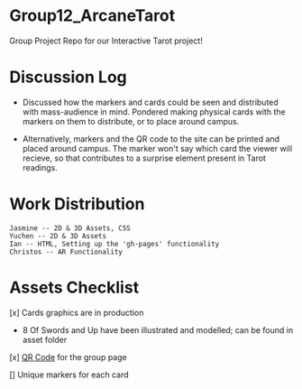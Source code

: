 # Group12_ArcaneTarot
Group Project Repo for our Interactive Tarot project!

# Discussion Log

- Discussed how the markers and cards could be seen and distributed with mass-audience in mind.  Pondered making physical cards with the markers on them to distribute, or to place around campus.

- Alternatively, markers and the QR code to the site can be printed and placed around campus.  The marker won't say which card the viewer will recieve, so that contributes to a surprise element present in Tarot readings.

# Work Distribution

```
Jasmine -- 2D & 3D Assets, CSS
Yuchen -- 2D & 3D Assets
Ian -- HTML, Setting up the 'gh-pages' functionality
Christos -- AR Functionality
```
# Assets Checklist


[x] Cards graphics are in production
  - 8 Of Swords and Up have been illustrated and modelled; can be found in asset folder

[x] [QR Code](https://github.com/robots-make-art-too/Group12_ArcaneTarot/blob/main/Assets/Markers%20and%20QR%20Codes/ArcaneTarotQR.png) for the group page

[] Unique markers for each card
